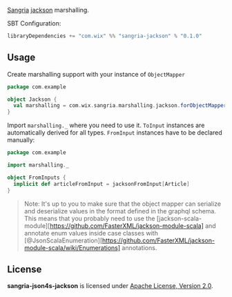 [Sangria](http://sangria-graphql.org/) [jackson](https://github.com/FasterXML/jackson) marshalling.

SBT Configuration:

```scala
libraryDependencies += "com.wix" %% "sangria-jackson" % "0.1.0"
```

## Usage

Create marshalling support with your instance of `ObjectMapper`
 
```scala
package com.example

object Jackson {
  val marshalling = com.wix.sangria.marshalling.jackson.forObjectMapper(objectMapper)
}
```

Import `marshalling._` where you need to use it. `ToInput` instances are 
automatically derived for all types. `FromInput` instances have to be 
declared manually:

```scala
package com.example

import marshalling._

object FromInputs {
  implicit def articleFromInput = jacksonFromInput[Article]
}
```

> Note: It's up to you to make sure that the object mapper can serialize 
and deserialize values in the format defined in the graphql schema. This 
means that you probably need to use the [jackson-scala-module][https://github.com/FasterXML/jackson-module-scala] 
and annotate enum values inside case classes with [@JsonScalaEnumeration][https://github.com/FasterXML/jackson-module-scala/wiki/Enumerations]
annotations. 

## License

**sangria-json4s-jackson** is licensed under [Apache License, Version 2.0](http://www.apache.org/licenses/LICENSE-2.0).
